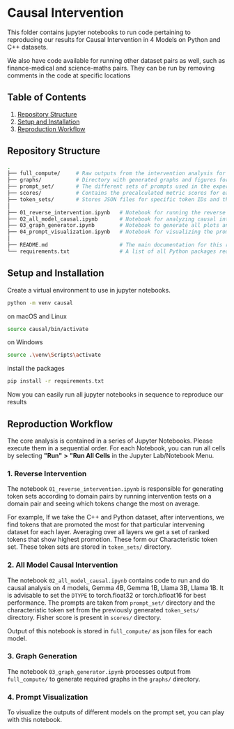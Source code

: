
# Causal Intervention 
This folder contains jupyter notebooks to run code pertaining to reproducing our results for Causal Intervention in 4 Models on Python and C++ datasets. 

We also have code available for running other dataset pairs as well, such as finance-medical and science-maths pairs. They can be run by removing comments in the code at specific locations

## Table of Contents
1. [Repository Structure](#repository-structure)
2. [Setup and Installation](#setup-and-installation)
3. [Reproduction Workflow](#reproduction-workflow)

## Repository Structure

```bash
.
├── full_compute/     # Raw outputs from the intervention analysis for each model.
├── graphs/           # Directory with generated graphs and figures for each model.
├── prompt_set/       # The different sets of prompts used in the experiments.
├── scores/           # Contains the precalculated metric scores for each model's layers.
├── token_sets/       # Stores JSON files for specific token IDs and their string representations.
│
├── 01_reverse_intervention.ipynb   # Notebook for running the reverse intervention experiments.
├── 02_all_model_causal.ipynb       # Notebook for analyzing causal intervention for all models.
├── 03_graph_generator.ipynb        # Notebook to generate all plots and figures from the processed data.
├── 04_prompt_visualization.ipynb   # Notebook for visualizing the prompts and their properties.
│
├── README.md                       # The main documentation for this repository.
└── requirements.txt                # A list of all Python packages required to run the notebooks.
```

## Setup and Installation
Create a virtual environment to use in jupyter notebooks. 
```bash
python -m venv causal
```
on macOS and Linux
```bash
source causal/bin/activate
```
on Windows
```bash
source .\venv\Scripts\activate
```
install the packages 
```bash
pip install -r requirements.txt
```
Now you can easily run all jupyter notebooks in sequence to reproduce our results

## Reproduction Workflow 
The core analysis is contained in a series of Jupyter Notebooks. Please execute them in a sequential order. For each Notebook, you can run all cells by selecting **"Run"** **>** **"Run All Cells** in the Jupyter Lab/Notebook Menu. 

### 1. Reverse Intervention 
The notebook `01_reverse_intervention.ipynb` is responsible for generating token sets according to domain pairs by running intervention tests on a domain pair and seeing which tokens change the most on average.

For example, If we take the C++ and Python dataset, after interventions, we find tokens that are promoted the most for that particular intervening dataset for each layer. Averaging over all layers we get a set of ranked tokens that show highest promotion. These form our Characteristic token set. 
These token sets are stored in `token_sets/` directory. 

### 2. All Model Causal Intervention
The notebook `02_all_model_causal.ipynb` contains code to run and do causal analysis on 4 models, 
Gemma 4B, Gemma 1B, Llama 3B, Llama 1B. It is advisable to set the `DTYPE` to torch.float32 or torch.bfloat16 for best performance. 
The prompts are taken from `prompt_set/` directory and the characteristic token set from the previously generated `token_sets/` directory. Fisher score is present in `scores/` directory. 

Output of this notebook is stored in `full_compute/` as json files for each model. 

### 3. Graph Generation 
The notebook `03_graph_generator.ipynb` processes output from `full_compute/` to generate required graphs in the `graphs/` directory. 

### 4. Prompt Visualization
To visualize the outputs of different models on the prompt set, you can play with this notebook. 